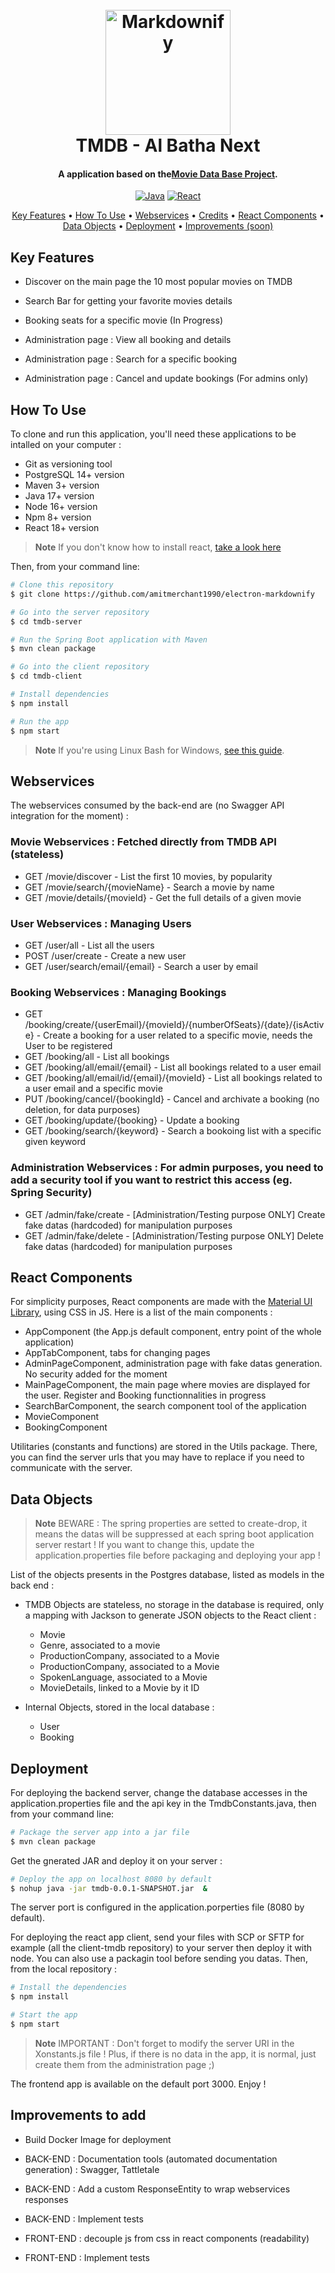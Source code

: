 <h1 align="center">
  <br>
  <a href="https://www.albathanext.com/"><img src="https://static.wixstatic.com/media/43d7b1_dae03c43e8644ebdb3bbecffa55370c8~mv2.png/v1/fill/w_107,h_119,al_c,q_85,usm_0.66_1.00_0.01,enc_auto/A-Next.png" alt="Markdownify" width="200"></a>
  <br>
  TMDB - Al Batha Next
  <br>
</h1>

<h4 align="center">A application based on the<a href="https://www.themoviedb.org/" target="_blank">Movie Data Base Project</a>.</h4>

<p align="center">
  <a href="https://img.shields.io/badge/Java-ED8B00?style=for-the-badge&logo=java&logoColor=white">
    <img src="https://img.shields.io/badge/Java-ED8B00?style=for-the-badge&logo=java&logoColor=white"
        alt="Java"></a>
  <a href="https://img.shields.io/badge/React-20232A?style=for-the-badge&logo=react&logoColor=61DAFB">
    <img src="https://img.shields.io/badge/React-20232A?style=for-the-badge&logo=react&logoColor=61DAFB"
        alt="React"></a>
</p>

<p align="center">
  <a href="#key-features">Key Features</a> •
  <a href="#how-to-use">How To Use</a> •
  <a href="#webservices">Webservices</a> •
  <a href="#credits">Credits</a> •
  <a href="#react-components">React Components</a> •
  <a href="#data-objects">Data Objects</a> •
  <a href="#deployment">Deployment</a> •
  <a href="#improvements">Improvements (soon)</a>
</p>

## Key Features

* Discover on the main page the 10 most popular movies on TMDB
* Search Bar for getting your favorite movies details
* Booking seats for a specific movie (In Progress)

* Administration page : View all booking and details
* Administration page : Search for a specific booking
* Administration page : Cancel and update bookings (For admins only)

## How To Use

To clone and run this application, you'll need these applications to be intalled on your computer :

- Git as versioning tool
- PostgreSQL 14+ version
- Maven 3+ version
- Java 17+ version
- Node 16+ version
- Npm 8+ version
- React 18+ version

> **Note**
> If you don't know how to install react, [take a look here](https://www.freecodecamp.org/news/install-react-with-create-react-app/)
  
Then, from your command line:

```bash
# Clone this repository
$ git clone https://github.com/amitmerchant1990/electron-markdownify

# Go into the server repository
$ cd tmdb-server

# Run the Spring Boot application with Maven
$ mvn clean package

# Go into the client repository
$ cd tmdb-client

# Install dependencies
$ npm install

# Run the app
$ npm start
```

> **Note**
> If you're using Linux Bash for Windows, [see this guide](https://www.howtogeek.com/261575/how-to-run-graphical-linux-desktop-applications-from-windows-10s-bash-shell/).

## Webservices

The webservices consumed by the back-end are (no Swagger API integration for the moment) :

### Movie Webservices : Fetched directly from TMDB API (stateless)

* GET /movie/discover - List the first 10 movies, by popularity
* GET /movie/search/{movieName} - Search a movie by name
* GET /movie/details/{movieId} - Get the full details of a given movie

### User Webservices : Managing Users

* GET /user/all - List all the users
* POST /user/create - Create a new user
* GET /user/search/email/{email} - Search a user by email
 
### Booking Webservices : Managing Bookings

* GET /booking/create/{userEmail}/{movieId}/{numberOfSeats}/{date}/{isActive} - Create a booking for a user related to a specific movie, needs the User to be registered
* GET /booking/all - List all bookings
* GET /booking/all/email/{email} - List all bookings related to a user email
* GET /booking/all/email/id/{email}/{movieId} - List all bookings related to a user email and a specific movie
* PUT /booking/cancel/{bookingId} - Cancel and archivate a booking (no deletion, for data purposes)
* GET /booking/update/{booking} - Update a booking
* GET /booking/search/{keyword} - Search a bookoing list with a specific given keyword

### Administration Webservices : For admin purposes, you need to add a security tool if you want to restrict this access (eg. Spring Security)

* GET /admin/fake/create - [Administration/Testing purpose ONLY] Create fake datas (hardcoded) for manipulation purposes
* GET /admin/fake/delete - [Administration/Testing purpose ONLY] Delete fake datas (hardcoded) for manipulation purposes

## React Components

For simplicity purposes, React components are made with the [Material UI Library](https://mui.com/), using CSS in JS. Here is a list of the main components :

- AppComponent (the App.js default component, entry point of the whole application)
- AppTabComponent, tabs for changing pages
- AdminPageComponent, administration page with fake datas generation. No security added for the moment
- MainPageComponent, the main page where movies are displayed for the user. Register and Booking functionnalities in progress
- SearchBarComponent, the search component tool of the application
- MovieComponent
- BookingComponent

Utilitaries (constants and functions) are stored in the Utils package. There, you can find the server urls that you may have to replace if you need to communicate with the server.

## Data Objects

> **Note**
> BEWARE : The spring properties are setted to create-drop, it means the datas will be suppressed at each spring boot application server restart ! If you want to change this, update the application.properties file before packaging and deploying your app !

List of the objects presents in the Postgres database, listed as models in the back end :

- TMDB Objects are stateless, no storage in the database is required, only a mapping with Jackson to generate JSON objects to the React client :
  + Movie
  + Genre, associated to a movie
  + ProductionCompany, associated to a Movie
  + ProductionCompany, associated to a Movie
  + SpokenLanguage, associated to a Movie
  + MovieDetails, linked to a Movie by it ID

- Internal Objects, stored in the local database :
  + User
  + Booking

## Deployment

For deploying the backend server, change the database accesses in the application.properties file and the api key in the TmdbConstants.java, then from your command line:

```bash
# Package the server app into a jar file
$ mvn clean package
```

Get the gnerated JAR and deploy it on your server : 

```bash
# Deploy the app on localhost 8080 by default
$ nohup java -jar tmdb-0.0.1-SNAPSHOT.jar  &
```

The server port is configured in the application.porperties file (8080 by default). 

For deploying the react app client, send your files with SCP or SFTP for example (all the client-tmdb repository) to your server then deploy it with node. You can also use a packagin tool before sending you datas. Then, from the local repository :

```bash
# Install the dependencies
$ npm install

# Start the app
$ npm start
```

> **Note**
> IMPORTANT : Don't forget to modify the server URI in the Xonstants.js file ! Plus, if there is no data in the app, it is normal, just create them from the administration page ;)

The frontend app is available on the default port 3000. Enjoy !


## Improvements to add

- Build Docker Image for deployment

- BACK-END : Documentation tools (automated documentation generation) : Swagger, Tattletale 
- BACK-END : Add a custom ResponseEntity to wrap webservices responses
- BACK-END : Implement tests

- FRONT-END : decouple js from css in react components (readability)
- FRONT-END : Implement tests

